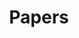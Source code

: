 ---
layout: publications
permalink: /publications/index.html
title: "Papers"
tags: [papers, publications, machine learning, bayesian networks]
---